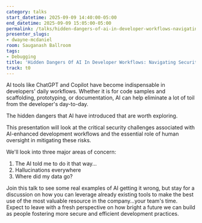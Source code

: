 ```yaml
---
category: talks
start_datetime: 2025-09-09 14:40:00-05:00
end_datetime: 2025-09-09 15:05:00-05:00
permalink: /talks/hidden-dangers-of-ai-in-developer-workflows-navigating-security-risks-with-human-insight/
presenter_slugs:
- dwayne-mcdaniel
room: Sauganash Ballroom
tags:
- Debugging
title: 'Hidden Dangers Of AI In Developer Workflows: Navigating Security Risks with Human Insight'
track: t0
---
```


AI tools like ChatGPT and Copilot have become indispensable in developers' daily workflows. Whether it is for code samples and scaffolding, prototyping, or documentation, AI can help eliminate a lot of toil from the developer's day-to-day. 

The hidden dangers that AI have introduced that are worth exploring.

This presentation will look at the critical security challenges associated with AI-enhanced development workflows and the essential role of human oversight in mitigating these risks. 

We'll look into three major areas of concern:
1. The AI told me to do it that way…
2. Hallucinations everywhere
3. Where did my data go?

Join this talk to see some real examples of AI getting it wrong, but stay for a discussion on how you can leverage already existing tools to make the best use of the most valuable resource in the company…your team's time. Expect to leave with a fresh perspective on how bright a future we can build as people fostering more secure and efficient development practices.